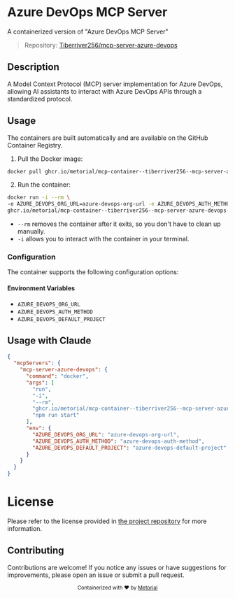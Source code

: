 
# Azure DevOps MCP Server

A containerized version of "Azure DevOps MCP Server"

> Repository: [Tiberriver256/mcp-server-azure-devops](https://github.com/Tiberriver256/mcp-server-azure-devops)

## Description

A Model Context Protocol (MCP) server implementation for Azure DevOps, allowing AI assistants to interact with Azure DevOps APIs through a standardized protocol.


## Usage

The containers are built automatically and are available on the GitHub Container Registry.

1. Pull the Docker image:

```bash
docker pull ghcr.io/metorial/mcp-container--tiberriver256--mcp-server-azure-devops--mcp-server-azure-devops
```

2. Run the container:

```bash
docker run -i --rm \ 
-e AZURE_DEVOPS_ORG_URL=azure-devops-org-url -e AZURE_DEVOPS_AUTH_METHOD=azure-devops-auth-method -e AZURE_DEVOPS_DEFAULT_PROJECT=azure-devops-default-project \
ghcr.io/metorial/mcp-container--tiberriver256--mcp-server-azure-devops--mcp-server-azure-devops  "npm run start"
```

- `--rm` removes the container after it exits, so you don't have to clean up manually.
- `-i` allows you to interact with the container in your terminal.



### Configuration

The container supports the following configuration options:




#### Environment Variables

- `AZURE_DEVOPS_ORG_URL`
- `AZURE_DEVOPS_AUTH_METHOD`
- `AZURE_DEVOPS_DEFAULT_PROJECT`




## Usage with Claude

```json
{
  "mcpServers": {
    "mcp-server-azure-devops": {
      "command": "docker",
      "args": [
        "run",
        "-i",
        "--rm",
        "ghcr.io/metorial/mcp-container--tiberriver256--mcp-server-azure-devops--mcp-server-azure-devops",
        "npm run start"
      ],
      "env": {
        "AZURE_DEVOPS_ORG_URL": "azure-devops-org-url",
        "AZURE_DEVOPS_AUTH_METHOD": "azure-devops-auth-method",
        "AZURE_DEVOPS_DEFAULT_PROJECT": "azure-devops-default-project"
      }
    }
  }
}
```

# License

Please refer to the license provided in [the project repository](https://github.com/Tiberriver256/mcp-server-azure-devops) for more information.

## Contributing

Contributions are welcome! If you notice any issues or have suggestions for improvements, please open an issue or submit a pull request.

<div align="center">
  <sub>Containerized with ❤️ by <a href="https://metorial.com">Metorial</a></sub>
</div>
  